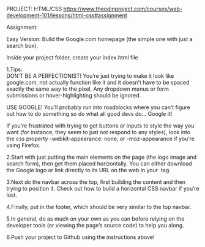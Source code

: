PROJECT: HTML/CSS https://www.theodinproject.com/courses/web-development-101/lessons/html-css#assignment

Assignment:

Easy Version: Build the Google.com homepage
(the simple one with just a search box).

Inside your project folder, create your index.html file

1.Tips:  
DON’T BE A PERFECTIONIST! You’re just trying to make it look like google.com, not actually function like it and it doesn’t have to be spaced exactly the same way to the pixel. Any dropdown menus or form submissions or hover-highlighting should be ignored.  

USE GOOGLE! You’ll probably run into roadblocks where you can’t figure out how to do something so do what all good devs do… Google it!  

If you’re frustrated with trying to get buttons or inputs to style the way you want (for instance, they seem to just not respond to any styles), look into the css property -webkit-appearance: none; or -moz-appearance if you’re using Firefox.  

2.Start with just putting the main elements on the page (the logo image and search form), then get them placed horizontally. You can either download the Google logo or link directly to its URL on the web in your <img> tag.  

3.Next do the navbar across the top, first building the content and then trying to position it. Check out how to build a horizontal CSS navbar if you’re lost.  

4.Finally, put in the footer, which should be very similar to the top navbar.  

5.In general, do as much on your own as you can before relying on the developer tools (or viewing the page’s source code) to help you along.  

6.Push your project to Github using the instructions above!
